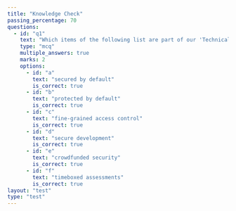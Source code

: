 ```yaml
---
title: "Knowledge Check"
passing_percentage: 70
questions:
  - id: "q1"
    text: "Which items of the following list are part of our 'Technical Security' approach?"
    type: "mcq"
    multiple_answers: true
    marks: 2
    options:
      - id: "a"
        text: "secured by default"
        is_correct: true
      - id: "b"
        text: "protected by default"
        is_correct: true
      - id: "c"
        text: "fine-grained access control"
        is_correct: true
      - id: "d"
        text: "secure development"
        is_correct: true
      - id: "e"
        text: "crowdfunded security"
        is_correct: true
      - id: "f"
        text: "timeboxed assessments"
        is_correct: true
layout: "test"
type: "test"
---
```

